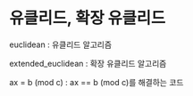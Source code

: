 # 유클리드, 확장 유클리드

euclidean : 유클리드 알고리즘

extended_euclidean : 확장 유클리드 알고리즘

ax = b (mod c) : ax == b (mod c)를 해결하는 코드
